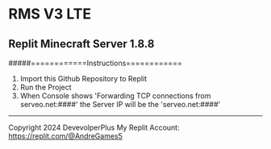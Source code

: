 # RMS V3 LTE
## Replit Minecraft Server 1.8.8

#####============Instructions============
1. Import this Github Repository to Replit
2. Run the Project
3. When Console shows 'Forwarding TCP connections from serveo.net:####' the Server IP will be the 'serveo.net:####'

---

Copyright 2024 DevevolperPlus
My Replit Account: https://replit.com/@AndreGames5
